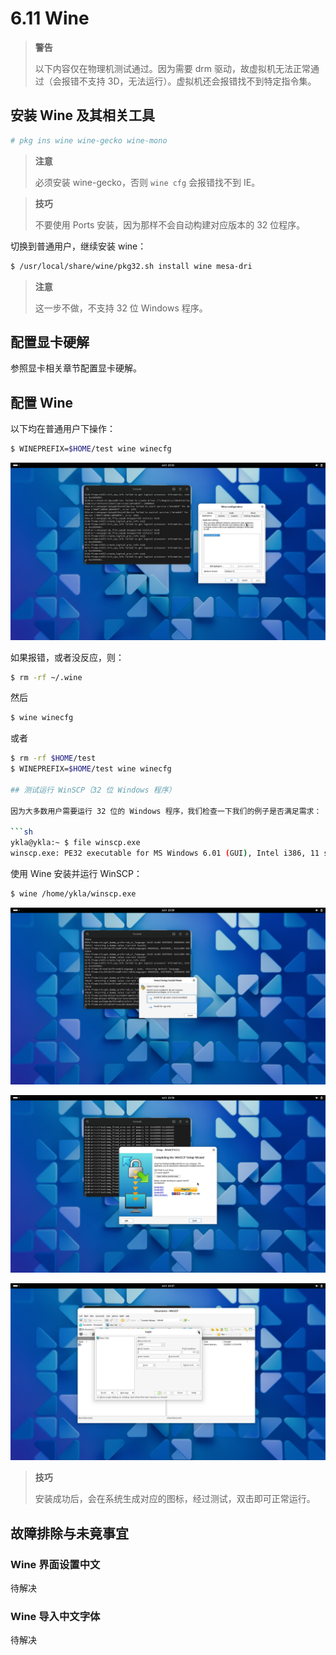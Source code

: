 # 6.11 Wine

>**警告**
>
>以下内容仅在物理机测试通过。因为需要 drm 驱动，故虚拟机无法正常通过（会报错不支持 3D，无法运行）。虚拟机还会报错找不到特定指令集。

## 安装 Wine 及其相关工具


```sh
# pkg ins wine wine-gecko wine-mono
```

>**注意**
>
>必须安装 wine-gecko，否则 `wine cfg` 会报错找不到 IE。

>**技巧**
>
>不要使用 Ports 安装，因为那样不会自动构建对应版本的 32 位程序。

切换到普通用户，继续安装 wine：

```sh
$ /usr/local/share/wine/pkg32.sh install wine mesa-dri
```

>**注意**
>
>这一步不做，不支持 32 位 Windows 程序。

## 配置显卡硬解

参照显卡相关章节配置显卡硬解。

## 配置 Wine

以下均在普通用户下操作：

```sh
$ WINEPREFIX=$HOME/test wine winecfg
```

![](../.gitbook/assets/wine1.png)

如果报错，或者没反应，则：

```sh
$ rm -rf ~/.wine
```

然后

```sh
$ wine winecfg
```

或者

```sh
$ rm -rf $HOME/test
$ WINEPREFIX=$HOME/test wine winecfg

## 测试运行 WinSCP（32 位 Windows 程序）

因为大多数用户需要运行 32 位的 Windows 程序，我们检查一下我们的例子是否满足需求：

```sh
ykla@ykla:~ $ file winscp.exe
winscp.exe: PE32 executable for MS Windows 6.01 (GUI), Intel i386, 11 sections
```

使用 Wine 安装并运行 WinSCP：

```sh
$ wine /home/ykla/winscp.exe
```

![](../.gitbook/assets/wine2.png)

![](../.gitbook/assets/wine4.png)

![](../.gitbook/assets/wine3.png)

>**技巧**
>
>安装成功后，会在系统生成对应的图标，经过测试，双击即可正常运行。

## 故障排除与未竟事宜

### Wine 界面设置中文

待解决

### Wine 导入中文字体

待解决


